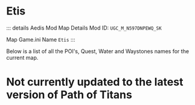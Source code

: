 # Etis

::: details Aedis Mod Map Details
Mod ID: `UGC_M_N597DNPEWQ_SK`

Map Game.ini Name `Etis`
:::

Below is a list of all the POI's, Quest, Water and Waystones names for the current map.

# Not currently updated to the latest version of Path of Titans